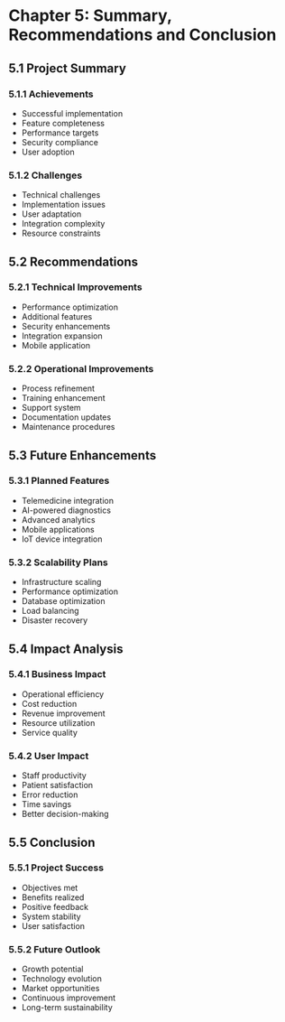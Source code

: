 # Chapter 5: Summary, Recommendations and Conclusion

## 5.1 Project Summary
### 5.1.1 Achievements
- Successful implementation
- Feature completeness
- Performance targets
- Security compliance
- User adoption

### 5.1.2 Challenges
- Technical challenges
- Implementation issues
- User adaptation
- Integration complexity
- Resource constraints

## 5.2 Recommendations
### 5.2.1 Technical Improvements
- Performance optimization
- Additional features
- Security enhancements
- Integration expansion
- Mobile application

### 5.2.2 Operational Improvements
- Process refinement
- Training enhancement
- Support system
- Documentation updates
- Maintenance procedures

## 5.3 Future Enhancements
### 5.3.1 Planned Features
- Telemedicine integration
- AI-powered diagnostics
- Advanced analytics
- Mobile applications
- IoT device integration

### 5.3.2 Scalability Plans
- Infrastructure scaling
- Performance optimization
- Database optimization
- Load balancing
- Disaster recovery

## 5.4 Impact Analysis
### 5.4.1 Business Impact
- Operational efficiency
- Cost reduction
- Revenue improvement
- Resource utilization
- Service quality

### 5.4.2 User Impact
- Staff productivity
- Patient satisfaction
- Error reduction
- Time savings
- Better decision-making

## 5.5 Conclusion
### 5.5.1 Project Success
- Objectives met
- Benefits realized
- Positive feedback
- System stability
- User satisfaction

### 5.5.2 Future Outlook
- Growth potential
- Technology evolution
- Market opportunities
- Continuous improvement
- Long-term sustainability